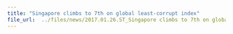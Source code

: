 ```yaml
---
title: "Singapore climbs to 7th on global least-corrupt index"
file_url:  ../files/news/2017.01.26.ST_Singapore climbs to 7th on global least-corrupt index.pdf
---
```

